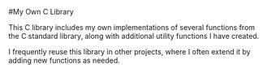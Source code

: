 #My Own C Library

This C library includes my own implementations of several functions from the C standard library, along with additional utility functions I have created.

I frequently reuse this library in other projects, where I often extend it by adding new functions as needed.
